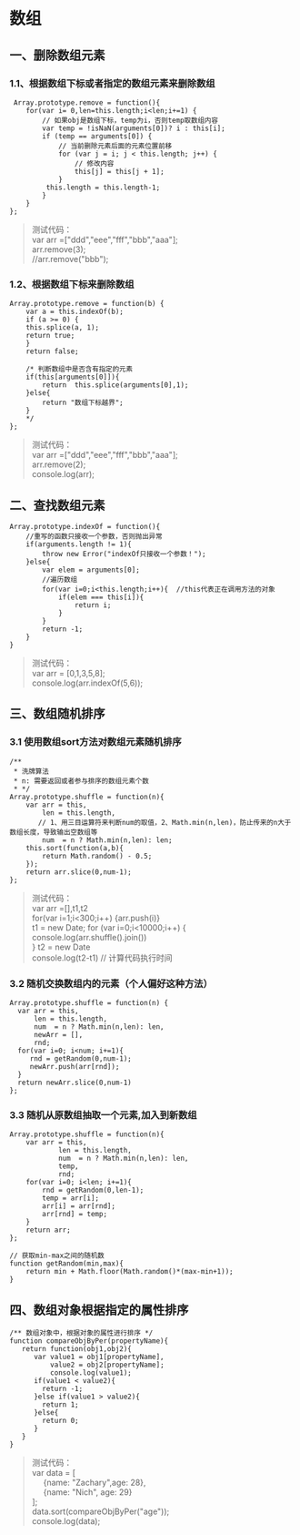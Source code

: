 # 数组 #
## 一、删除数组元素
### 1.1、根据数组下标或者指定的数组元素来删除数组
     Array.prototype.remove = function(){
        for(var i= 0,len=this.length;i<len;i+=1) {
            // 如果obj是数组下标，temp为i，否则temp取数组内容
            var temp = !isNaN(arguments[0])? i : this[i];
            if (temp == arguments[0]) {
                // 当前删除元素后面的元素位置前移
                for (var j = i; j < this.length; j++) {
                    // 修改内容
                    this[j] = this[j + 1];
                }
             this.length = this.length-1;
            }
        }
    };

>测试代码： <br>
>var arr =["ddd","eee","fff","bbb","aaa"];<br>
    arr.remove(3);<br>
   //arr.remove("bbb");

### 1.2、根据数组下标来删除数组
    Array.prototype.remove = function(b) { 
		var a = this.indexOf(b); 
		if (a >= 0) { 
		this.splice(a, 1); 
		return true; 
		} 
		return false; 

        /* 判断数组中是否含有指定的元素
        if(this[arguments[0]]){
            return  this.splice(arguments[0],1);
        }else{
            return "数组下标越界";
        }
        */
	}; 

> 测试代码：<br>
> var arr =["ddd","eee","fff","bbb","aaa"];<br>
>  arr.remove(2);<br>
    console.log(arr);

## 二、查找数组元素
    
    Array.prototype.indexOf = function(){
        //重写的函数只接收一个参数，否则抛出异常
        if(arguments.length != 1){
            throw new Error("indexOf只接收一个参数！");
        }else{
            var elem = arguments[0];
            //遍历数组
            for(var i=0;i<this.length;i++){  //this代表正在调用方法的对象
                if(elem === this[i]){
                    return i;
                }
            }
            return -1;
        }
    }

> 测试代码：<br>
> var arr = [0,1,3,5,8]; <br>
> console.log(arr.indexOf(5,6));

## 三、数组随机排序
### 3.1 使用数组sort方法对数组元素随机排序
    /**
     * 洗牌算法
     * n: 需要返回或者参与排序的数组元素个数
     * */
    Array.prototype.shuffle = function(n){
        var arr = this,
            len = this.length,
           // 1、用三目运算符来判断num的取值，2、Math.min(n,len)，防止传来的n大于数组长度，导致输出空数组等
            num  = n ? Math.min(n,len): len;
        this.sort(function(a,b){
            return Math.random() - 0.5;
        });
        return arr.slice(0,num-1);
    };
> 测试代码：<br>
> var arr =[],t1,t2 <br>
>  for(var i=1;i<300;i++) {arr.push(i)}<br>
  t1 = new Date;
  for (var i=0;i<10000;i++) {
   console.log(arr.shuffle().join()) <br>
  }
t2 = new Date <br>
console.log(t2-t1) // 计算代码执行时间<br>

### 3.2 随机交换数组内的元素（个人偏好这种方法） 
    Array.prototype.shuffle = function(n) {
      var arr = this,
          len = this.length,
          num  = n ? Math.min(n,len): len,
          newArr = [],
          rnd;
      for(var i=0; i<num; i+=1){
         rnd = getRandom(0,num-1);
         newArr.push(arr[rnd]);
      }
      return newArr.slice(0,num-1)
    };

### 3.3 随机从原数组抽取一个元素,加入到新数组
    Array.prototype.shuffle = function(n){
        var arr = this,
                len = this.length,
                num  = n ? Math.min(n,len): len,
                temp,
                rnd;
        for(var i=0; i<len; i+=1){
            rnd = getRandom(0,len-1);
            temp = arr[i];
            arr[i] = arr[rnd];
            arr[rnd] = temp;
        }
        return arr;
    };

    // 获取min-max之间的随机数
    function getRandom(min,max){
        return min + Math.floor(Math.random()*(max-min+1));
    }

## 四、数组对象根据指定的属性排序

    /** 数组对象中，根据对象的属性进行排序 */
    function compareObjByPer(propertyName){
       return function(obj1,obj2){
          var value1 = obj1[propertyName],	
              value2 = obj2[propertyName];
              console.log(value1);
          if(value1 < value2){
          	return -1;
          }else if(value1 > value2){
          	return 1;
          }else{
          	return 0;
          }    
       }
    }

>测试代码： <br>
> var data = [ <br>
        &nbsp;&nbsp;&nbsp;&nbsp;&nbsp;{name: "Zachary",age: 28},<br>
        &nbsp;&nbsp;&nbsp;&nbsp;&nbsp;{name: "Nich", age: 29}<br>
    ];<br>
data.sort(compareObjByPer("age"));<br>
console.log(data);  <br>